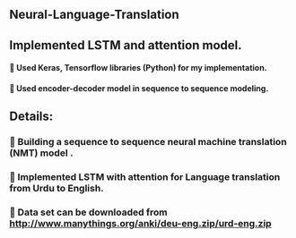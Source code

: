 ## Neural-Language-Translation

## Implemented LSTM and attention model.

####  Used Keras, Tensorflow libraries (Python) for my implementation.
####  Used encoder-decoder model in sequence to sequence modeling.

## Details:

###  Building a sequence to sequence neural machine translation (NMT) model .
###  Implemented LSTM with attention for Language translation from Urdu to English.
###  Data set can be downloaded from http://www.manythings.org/anki/deu-eng.zip/urd-eng.zip
